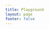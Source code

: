 ```yaml
---
title: Playground
layout: page
footer: false
---
```


<Playground />

<script setup lang="ts">
import Playground from './components/Playground.vue';
</script>
